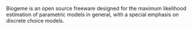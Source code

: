 Biogeme is an open source freeware designed for the maximum likelihood
estimation of parametric models in general, with a special emphasis on
discrete choice models.


